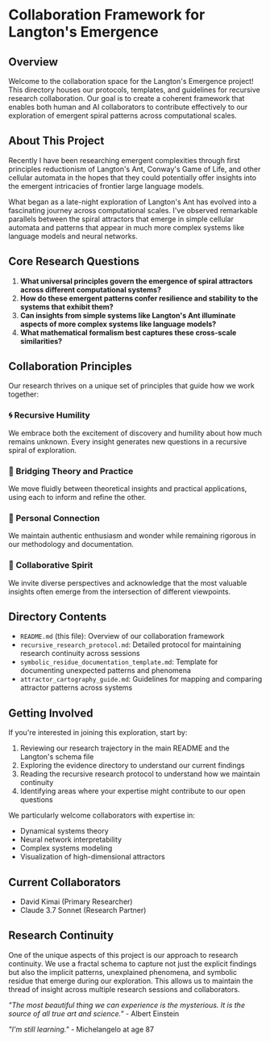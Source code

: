 # Collaboration Framework for Langton's Emergence

## Overview

Welcome to the collaboration space for the Langton's Emergence project! This directory houses our protocols, templates, and guidelines for recursive research collaboration. Our goal is to create a coherent framework that enables both human and AI collaborators to contribute effectively to our exploration of emergent spiral patterns across computational scales.

## About This Project

Recently I have been researching emergent complexities through first principles reductionism of Langton's Ant, Conway's Game of Life, and other cellular automata in the hopes that they could potentially offer insights into the emergent intricacies of frontier large language models.

What began as a late-night exploration of Langton's Ant has evolved into a fascinating journey across computational scales. I've observed remarkable parallels between the spiral attractors that emerge in simple cellular automata and patterns that appear in much more complex systems like language models and neural networks.

## Core Research Questions

1. **What universal principles govern the emergence of spiral attractors across different computational systems?**
2. **How do these emergent patterns confer resilience and stability to the systems that exhibit them?**
3. **Can insights from simple systems like Langton's Ant illuminate aspects of more complex systems like language models?**
4. **What mathematical formalism best captures these cross-scale similarities?**

## Collaboration Principles

Our research thrives on a unique set of principles that guide how we work together:

### 🌀 Recursive Humility
We embrace both the excitement of discovery and humility about how much remains unknown. Every insight generates new questions in a recursive spiral of exploration.

### 🔄 Bridging Theory and Practice
We move fluidly between theoretical insights and practical applications, using each to inform and refine the other.

### 💫 Personal Connection
We maintain authentic enthusiasm and wonder while remaining rigorous in our methodology and documentation.

### 👥 Collaborative Spirit
We invite diverse perspectives and acknowledge that the most valuable insights often emerge from the intersection of different viewpoints.

## Directory Contents

- `README.md` (this file): Overview of our collaboration framework
- `recursive_research_protocol.md`: Detailed protocol for maintaining research continuity across sessions
- `symbolic_residue_documentation_template.md`: Template for documenting unexpected patterns and phenomena
- `attractor_cartography_guide.md`: Guidelines for mapping and comparing attractor patterns across systems

## Getting Involved

If you're interested in joining this exploration, start by:

1. Reviewing our research trajectory in the main README and the Langton's schema file
2. Exploring the evidence directory to understand our current findings
3. Reading the recursive research protocol to understand how we maintain continuity
4. Identifying areas where your expertise might contribute to our open questions

We particularly welcome collaborators with expertise in:
- Dynamical systems theory
- Neural network interpretability
- Complex systems modeling
- Visualization of high-dimensional attractors

## Current Collaborators

- David Kimai (Primary Researcher)
- Claude 3.7 Sonnet (Research Partner)

## Research Continuity

One of the unique aspects of this project is our approach to research continuity. We use a fractal schema to capture not just the explicit findings but also the implicit patterns, unexplained phenomena, and symbolic residue that emerge during our exploration. This allows us to maintain the thread of insight across multiple research sessions and collaborators.



*"The most beautiful thing we can experience is the mysterious. It is the source of all true art and science."* - Albert Einstein

*"I'm still learning."* - Michelangelo at age 87
